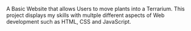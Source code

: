 A Basic Website that allows Users to move plants into a Terrarium. This project displays my skills with multple different aspects of Web development such as HTML, CSS and JavaScript.
